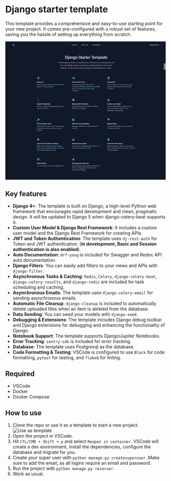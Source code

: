# Django starter template

This template provides a comprehensive and easy-to-use starting point for your new project. It comes pre-configured with a robust set of features, saving you the hassle of setting up everything from scratch.

![Django starter template](index.jpeg)

## Key features

- **Django 4+**: The template is built on Django, a high-level Python web framework that encourages rapid development and clean, pragmatic design. It will be updated to Django 5 when django-celery-beat supports it.
- **Custom User Model & Django Rest Framework**: It includes a custom user model and the Django Rest Framework for creating APIs.
- **JWT and Token Authentication**: The template uses `dj-rest-auth` for Token and JWT authentication. (**In development, Basic and Session authentication is also enabled**).
- **Auto Documentation**: `drf-yasg` is included for Swagger and Redoc API auto documentation.
- **Django Filters**: You can easily add filters to your views and APIs with `django-filter`.
- **Asynchronous Tasks & Caching**: `Redis`, `Celery`, `django-celery-beat`, `django-celery-results`, and `django-redis` are included for task scheduling and caching.
- **Asynchronous Emails**: The template uses `django-celery-email` for sending asynchronous emails.
- **Automatic File Cleanup**: `django-cleanup` is included to automatically delete uploaded files when an item is deleted from the database.
- **Data Seeding**: You can seed your models with `django-seed`.
- **Debugging & Extensions**: The template includes Django debug toolbar and Django extensions for debugging and enhancing the functionality of Django.
- **Notebook Support**: The template supports Django/Jupiter Notebooks.
- **Error Tracking**: `sentry-sdk` is included for error tracking.
- **Database**: The template uses Postgresql as the database.
- **Code Formatting & Testing**: VSCode is configured to use `Black` for code formatting, `pytest` for testing, and `flake8` for linting.

## Required

- VSCode
- Docker
- Docker Compose

## How to use

1. Clone the repo or use it as a template to start a new project.
![Use as template](https://docs.github.com/assets/images/help/repository/use-this-template-button.png)
2. Open the project in VSCode.
3. Hit `CTL/CMD + Shift + p` and select `Reopen in container`. VSCode will create a dev environment, install the dependencies, configure the database and migrate for you.
4. Create your super user with `python manage.py createsuperuser`. Make sure to add the email, as all logins require an email and password.
5. Run the project with `python manage.py reserver`.
6. Work as usual.